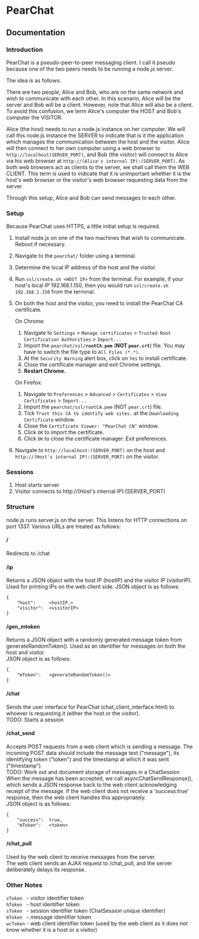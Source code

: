 # PearChat

## Documentation

### Introduction
PearChat is a pseudo-peer-to-peer messaging client. I call it pseudo because one of the two peers needs to be running a node.js server. 

The idea is as follows:

There are two people, Alice and Bob, who are on the same network and wish to communicate with each other. In this scenario, Alice will be the server and Bob will be a client. However, note that Alice will also be a client. To avoid this confusion, we term Alice's computer the HOST and Bob's computer the VISITOR.

Alice (the host) needs to run a node.js instance on her computer. We will call this node.js instance the SERVER to indicate that is it the application which manages the communication between the host and the visitor. Alice will then connect to her own computer using a web browser to `http://localhost(SERVER_PORT)`, and Bob (the visitor) will connect to Alice via his web browser at `http://(Alice's internal IP):(SERVER_PORT)`. As both web browsers act as clients to the server, we shall call them the WEB CLIENT. This term is used to indicate that it is unimportant whether it is the host's web browser or the visitor's web browser requesting data from the server.

Through this setup, Alice and Bob can send messages to each other. 



### Setup
Because PearChat uses HTTPS, a little initial setup is required.
1) Install node.js on one of the two machines that wish to communicate. Reboot if
necessary.
2) Navigate to the `pearchat/` folder using a terminal.
3) Determine the local IP address of the host and the visitor. 
4) Run `ssl/create.sh <HOST IP>` from the terminal. For example, if your host's local IP
   192.168.1.150, then you would run `ssl/create.sh 192.168.1.150` from the terminal.
5) On both the host and the visitor, you need to install the PearChat CA certificate.

   On Chrome:
	1) Navigate to `Settings` > `Manage certificates` > `Trusted Root Certification Authorities` > `Import...`
	2) Import the `pearchat/ssl/`**`rootCA.pem`** (**NOT `pear.crt`**) file. You may have to switch the file type 
	   to `All Files (*.*)`.
	3) At the `Security Warning` alert box, click on `Yes` to install certificate.
	4) Close the certificate manager and exit Chrome settings.
	5) **Restart Chrome.**
	
   On Firefox:
    1) Navigate to `Preferences` > `Advanced` > `Certificates` > `View Certificates` > `Import...`
	2) Import the `pearchat/ssl/rootCA.pem` (NOT `pear.crt`) file.
	3) Tick `Trust this CA to identify web sites.` at the `Downloading Certificate` window.
	4) Close the `Certificate Viewer: "PearChat CN"` window.
	5) Click `OK` to import the certificate.
	6) Click `OK` to close the certificate manager. Exit preferences.
	
3) Navigate to `http://localhost:(SERVER_PORT)` on the host and `http://(Host's internal IP):(SERVER_PORT)` on
the visitor.



### Sessions
1) Host starts server
2) Visitor connects to http://(Host's internal IP):(SERVER_PORT)


### Structure

node.js runs server.js on the server. This listens for HTTP connections on port 1337.
Various URLs are treated as follows:

#### /
Redirects to /chat

#### /ip
Returns a JSON object with the host IP (hostIP) and the visitor IP (visitorIP).
Used for printing IPs on the web client side.
JSON object is as follows:

    {
        "host":		<hostIP,>
        "visitor":	<visitorIP>
    }

#### /gen_mtoken
Returns a JSON object with a randomly generated message token from generateRandomToken(). Used as an identifier for messages on both the host and visitor.  
JSON object is as follows:

    {
        "mToken":	<generateRandomToken()>
    }

#### /chat
Sends the user interface for PearChat (chat_client_interface.html) to whoever is requesting it (either the host or the visitor).  
TODO: Starts a session

#### /chat_send
Accepts POST requests from a web client which is sending a message. The incoming POST data should include the message text ("message"), its identifying token ("token") and the timestamp at which it was sent ("timestamp").  
TODO: Work out and document storage of messages in a ChatSession  
When the message has been accepted, we call asyncChatSendResponse(), which sends a JSON response back to the web client acknowledging receipt of the message. If the web client does not receive a 'success:true' response, then the web client handles this appropriately.  
JSON object is as follows:

    {
        "success":	true,
        "mToken":	<token>
    }

#### /chat_pull
Used by the web client to receive messages from the server.  
The web client sends an AJAX request to /chat_pull, and the server deliberately delays its response. 




### Other Notes
`vToken ` - visitor 	 identifier token  
`hToken ` - host	 	   identifier token  
`sToken ` - session 	 identifier token (ChatSession unique identifier)  
`mToken ` - message 	 identifier token  
`wcToken` - web client identifier token (used by the web client as it does not know whether it is a host or a visitor)  
